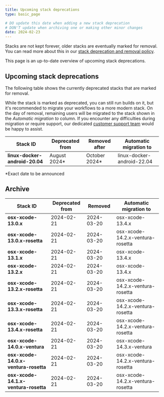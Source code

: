 ```yaml
---
title: Upcoming stack deprecations
type: basic_page

# DO update this date when adding a new stack deprecation
# DON'T update when archiving one or making other minor changes
date: 2024-02-23
---
```


Stacks are not kept forever, older stacks are eventually marked for removal. You can read more about this in our [stack deprecation and removal policy](https://devcenter.bitrise.io/en/infrastructure/build-stacks/stack-deprecation-and-removal-policy.html).

This page is an up-to-date overview of upcoming stack deprecations.

## Upcoming stack deprecations

The following table shows the currently deprecated stacks that are marked for removal.

While the stack is marked as deprecated, you can still run builds on it, but it's recommended to migrate your workflows to a more modern stack. On the day of removal, remaining users will be migrated to the stack shown in the _Automatic migration to_ column. If you encounter any difficulties during migration or require support, our dedicated [customer support team](https://support.bitrise.io) would be happy to assist.

| Stack ID                             | Deprecated from | Removed after | Automatic migration to           |
| ------------------------------------ | --------------- | ------------- | -------------------------------- |
| **linux-docker-android-20.04**       | August 2024*    | October 2024* | linux-docker-android-22.04       |

*Exact date to be announced

## Archive

| Stack ID                             | Deprecated from | Removed       | Automatic migration to           |
| ------------------------------------ | --------------- | ------------- | -------------------------------- |
| **osx-xcode-13.0.x**                 | 2024-02-21      | 2024-03-20    | osx-xcode-13.4.x                 |
| **osx-xcode-13.0.x-rosetta**         | 2024-02-21      | 2024-03-20    | osx-xcode-14.2.x-ventura-rosetta |
| **osx-xcode-13.1.x**                 | 2024-02-21      | 2024-03-20    | osx-xcode-13.4.x                 |
| **osx-xcode-13.2.x**                 | 2024-02-21      | 2024-03-20    | osx-xcode-13.4.x                 |
| **osx-xcode-13.2.x-rosetta**         | 2024-02-21      | 2024-03-20    | osx-xcode-14.2.x-ventura-rosetta |
| **osx-xcode-13.3.x-rosetta**         | 2024-02-21      | 2024-03-20    | osx-xcode-14.2.x-ventura-rosetta |
| **osx-xcode-13.4.x-rosetta**         | 2024-02-21      | 2024-03-20    | osx-xcode-14.2.x-ventura-rosetta |
| **osx-xcode-14.0.x-ventura**         | 2024-02-21      | 2024-03-20    | osx-xcode-14.3.x-ventura         |
| **osx-xcode-14.0.x-ventura-rosetta** | 2024-02-21      | 2024-03-20    | osx-xcode-14.2.x-ventura-rosetta |
| **osx-xcode-14.1.x-ventura-rosetta** | 2024-02-21      | 2024-03-20    | osx-xcode-14.2.x-ventura-rosetta |
